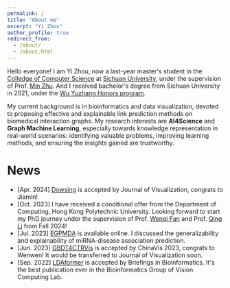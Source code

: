 ```yaml
---
permalink: /
title: "About me"
excerpt: "Yi Zhou"
author_profile: true
redirect_from: 
  - /about/
  - /about.html
---
```


Hello everyone! I am Yi Zhou, now a last-year master's student in the [Colledge of Computer Science](https://cs.scu.edu.cn/) at [Sichuan University](https://www.scu.edu.cn/), under the supervision of Prof. [Min Zhu](https://cs.scu.edu.cn/info/1279/13673.htm). And I received bachelor's degree from Sichuan University in 2021, under the [Wu Yuzhang Honors program](https://www.scu.edu.cn/wyzxy/).  
<!-- Here is my [CV](https://echochou990919.github.io/files/YiZhou_CV.pdf). -->

My current background is in bioinformatics and data visualization, devoted to proposing effective and explainable link prediction methods on biomedical interaction graphs. My research interests are **AI4Science** and **Graph Machine Learning**, especially towards knowledge representation in real-world scenarios: identifying valuable problems, improving learning methods, and ensuring the insights gained are trustworthy.

<!-- ***I am looking for a Ph.D. position in 24 fall*** preferably, and here is a [blog](https://echochou990919.github.io/posts/blog-post-1/) introducing my strong self-motivation. It's widely said that "connection is all you need" for the Ph.D. application, and while I currently have few connections with the community of Graph. However, let's look at it positively from the perspective of "Link Prediction", what an exciting process of cold start! I would appreciate any opportunity for collaboration.   -->

# News

<!-- - [Jul. 2023] Chongqing, ChinaVis 2023 -->
- [Apr. 2024] [Dowsing](https://link.springer.com/article/10.1007/s12650-024-00989-9) is accepted by Journal of Visualization, congrats to Jiamin!
- [Oct. 2023] I have received a conditional offer from the Department of Computing, Hong Kong Polytechnic University. Looking forward to start my PhD journey under the supervision of Prof. [Wenqi Fan](https://wenqifan03.github.io/) and Prof. [Qing Li](https://www4.comp.polyu.edu.hk/~csqli/) from Fall 2024!
- [Jul. 2023] [EGPMDA](http://arxiv.org/abs/2307.07957) is available online. I discussed the generalizability and explainability of miRNA-disease association prediction.
- [Jun. 2023] [GBDT4CTRVis](https://link.springer.com/article/10.1007/s12650-024-00984-0) is accepted by ChinaVis 2023, congrats to Wenwen! It would be transferred to Journal of Visualization soon.
- [Sep. 2022] [LDAformer](https://doi.org/10.1093/bib/bbac370) is accepted by Briefings in Bioinformatics. It's the best publication ever in the Bioinformatics Group of Vision Computing Lab.

